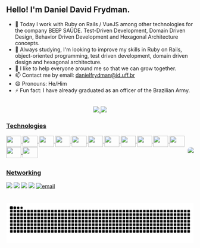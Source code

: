 ## Hello! I'm Daniel David Frydman.

- 🔭 Today I work with Ruby on Rails / VueJS among other technologies for the company BEEP SAÚDE. Test-Driven Development, Domain Driven Design, Behavior Driven Development and Hexagonal Architecture concepts.
- 🌱 Always studying, I'm looking to improve my skills in Ruby on Rails, object-oriented programming, test driven development, domain driven design and hexagonal architecture.
- 👯 I like to help everyone around me so that we can grow together.
- 📫 Contact me by email: danielfrydman@id.uff.br
- 😄 Pronouns: He/Him
- ⚡ Fun fact: I have already graduated as an officer of the Brazilian Army.
##
<div align="center">
  <a href="https://github.com/DanielFrydman">
  <img height="180em" src="https://github-readme-stats.vercel.app/api?username=DanielFrydman&show_icons=true&theme=dark&include_all_commits=true&count_private=true"/>
  <img height="180em" src="https://github-readme-stats.vercel.app/api/top-langs/?username=DanielFrydman&layout=compact&langs_count=7&theme=dark"/>
</div>

### Technologies
<div style="display: inline_block">
  <img align="center" height="30" width="40" src="https://cdn.jsdelivr.net/gh/devicons/devicon/icons/vscode/vscode-original.svg" />
  <img align="center" height="30" width="40" src="https://cdn.jsdelivr.net/gh/devicons/devicon/icons/ruby/ruby-original.svg" />
  <img align="center" height="30" width="40" src="https://cdn.jsdelivr.net/gh/devicons/devicon/icons/rails/rails-original-wordmark.svg" />
  <img align="center" height="30" width="40" src="https://cdn.jsdelivr.net/gh/devicons/devicon/icons/vuejs/vuejs-original.svg" />
  <img align="center" height="30" width="40" src="https://cdn.jsdelivr.net/gh/devicons/devicon/icons/git/git-original.svg" />
  <img align="center" height="30" width="40" src="https://cdn.jsdelivr.net/gh/devicons/devicon/icons/javascript/javascript-original.svg" />
  <img align="center" height="30" width="40" src="https://cdn.jsdelivr.net/gh/devicons/devicon/icons/css3/css3-original.svg" />
  <img align="center" height="30" width="40" src="https://cdn.jsdelivr.net/gh/devicons/devicon/icons/html5/html5-original.svg" />
  <img align="center" height="30" width="40" src="https://cdn.jsdelivr.net/gh/devicons/devicon/icons/bootstrap/bootstrap-plain.svg" />
  <img align="center" height="30" width="40" src="https://cdn.jsdelivr.net/gh/devicons/devicon/icons/postgresql/postgresql-original.svg" />
  <img align="center" height="30" width="40" src="https://cdn.jsdelivr.net/gh/devicons/devicon/icons/mysql/mysql-original.svg" />
  <img align="center" height="30" width="40" src="https://cdn.jsdelivr.net/gh/devicons/devicon/icons/linux/linux-original.svg" />
  <img align="center" height="30" width="40" src="https://cdn.jsdelivr.net/gh/devicons/devicon/icons/windows8/windows8-original.svg" />
  <img align="right" height="150" style="border-radius:50px;" src="https://octocat-generator-assets.githubusercontent.com/my-octocat-1632965399012.png">
 </div>
  
  ##
 
### Networking
<div>
  <a href="https://br.linkedin.com/in/danieldfrydman" target="_blank"><img src="https://img.shields.io/badge/-LinkedIn-%230077B5?style=for-the-badge&logo=linkedin&logoColor=white" target="_blank"></a> 
  <a href="https://instagram.com/daniel.frydman" target="_blank"><img src="https://img.shields.io/badge/-Instagram-%23E4405F?style=for-the-badge&logo=instagram&logoColor=white" target="_blank"></a>
 	<a href="https://www.twitch.tv/1Fryd" target="_blank"><img src="https://img.shields.io/badge/Twitch-9146FF?style=for-the-badge&logo=twitch&logoColor=white" target="_blank"></a>
 <a href="https://discordapp.com/users/248585654760505344" target="_blank"><img src="https://img.shields.io/badge/Discord-7289DA?style=for-the-badge&logo=discord&logoColor=white" target="_blank"></a>
 <a href="mailto:danielfrydman@id.uff.br"><img src="https://img.shields.io/badge/Gmail-D14836?style=for-the-badge&logo=gmail&logoColor=white" alt="email"/></a>
  
  ![Snake animation](https://github.com/DanielFrydman/DanielFrydman/blob/output/github-contribution-grid-snake.svg)
 
</div>
